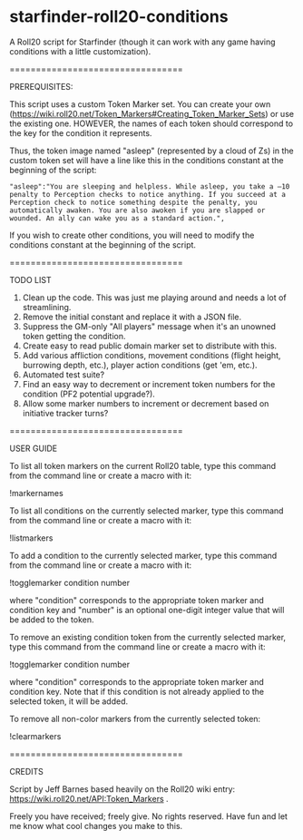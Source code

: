 # starfinder-roll20-conditions

A Roll20 script for Starfinder (though it can work with any game having conditions with a little customization).

=================================

PREREQUISITES:

This script uses a custom Token Marker set. You can create your own (https://wiki.roll20.net/Token_Markers#Creating_Token_Marker_Sets) or use the existing one. HOWEVER, the names of each token should correspond to the key for the condition it represents. 

Thus, the token image named "asleep" (represented by a cloud of Zs) in the custom token set will have a line like this in the conditions constant at the beginning of the script:

    "asleep":"You are sleeping and helpless. While asleep, you take a –10 penalty to Perception checks to notice anything. If you succeed at a Perception check to notice something despite the penalty, you automatically awaken. You are also awoken if you are slapped or wounded. An ally can wake you as a standard action.",

If you wish to create other conditions, you will need to modify the conditions constant at the beginning of the script.


=================================

TODO LIST

1. Clean up the code. This was just me playing around and needs a lot of streamlining.
2. Remove the initial constant and replace it with a JSON file.
3. Suppress the GM-only "All players" message when it's an unowned token getting the condition.
4. Create easy to read public domain marker set to distribute with this.
5. Add various affliction conditions, movement conditions (flight height, burrowing depth, etc.), player action conditions (get 'em, etc.).
6. Automated test suite?
7. Find an easy way to decrement or increment token numbers for the condition (PF2 potential upgrade?).
8. Allow some marker numbers to increment or decrement based on initiative tracker turns?

=================================

USER GUIDE

To list all token markers on the current Roll20 table, type this command from the command line or create a macro with it:

  !markernames

To list all conditions on the currently selected marker, type this command from the command line or create a macro with it:

  !listmarkers
  
To add a condition to the currently selected marker, type this command from the command line or create a macro with it:

  !togglemarker condition number

where "condition" corresponds to the appropriate token marker and condition key and "number" is an optional one-digit integer value that will be added to the token.

To remove an existing condition token from the currently selected marker, type this command from the command line or create a macro with it:

  !togglemarker condition number

where "condition" corresponds to the appropriate token marker and condition key. Note that if this condition is not already applied to the selected token, it will be added.

To remove all non-color markers from the currently selected token: 

  !clearmarkers

=================================

CREDITS

Script by Jeff Barnes based heavily on the Roll20 wiki entry: https://wiki.roll20.net/API:Token_Markers .

Freely you have received; freely give. No rights reserved. Have fun and let me know what cool changes you make to this.
  
